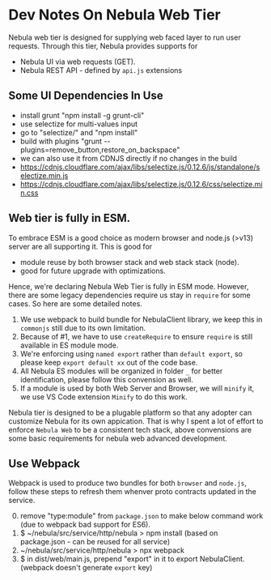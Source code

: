 # Dev Notes On Nebula Web Tier
Nebula web tier is designed for supplying web faced layer to run user requests. 
Through this tier, Nebula provides supports for 
- Nebula UI via web requests (GET).
- Nebula REST API - defined by `api.js` extensions


## Some UI Dependencies In Use
- install grunt "npm install -g grunt-cli"
- use selectize for multi-values input
- go to "selectize/" and "npm install"
- build with plugins "grunt --plugins=remove_button,restore_on_backspace"
- we can also use it from CDNJS directly if no changes in the build
- https://cdnjs.cloudflare.com/ajax/libs/selectize.js/0.12.6/js/standalone/selectize.min.js
- https://cdnjs.cloudflare.com/ajax/libs/selectize.js/0.12.6/css/selectize.min.css


## Web tier is fully in ESM.
To embrace ESM is a good choice as modern browser and node.js (>v13) server are all supporting it.
This is good for 
- module reuse by both browser stack and web stack stack (node).
- good for future upgrade with optimizations.

Hence, we're declaring Nebula Web Tier is fully in ESM mode.
However, there are some legacy dependencies require us stay in `require` for some cases. So here are some detailed notes.
1.  We use webpack to build bundle for NebulaClient library, we keep this in `commonjs` still due to its own limitation.
2.  Because of #1, we have to use `createRequire` to ensure `require` is still available in ES module mode.
3.  We're enforcing using `named export` rather than `default export`, so please keep `export default xx` out of the code base.
4.  All Nebula ES modules will be organized in folder `_` for better identification, please follow this convension as well.
5.  If a module is used by both Web Server and Browser, we will `minify` it, we use VS Code extension `Minify` to do this work.

Nebula tier is designed to be a plugable platform so that any adopter can customize Nebula for its own appication. 
That is why I spent a lot of effort to enforce `Nebula Web` to be a consistent tech stack, above convensions are some basic requirements for nebula web advanced development.

## Use Webpack
Webpack is used to produce two bundles for both `browser` and `node.js`, follow these steps to refresh them whenver proto contracts updated in the service.

0. remove "type:module" from `package.json` to make below command work (due to webpack bad support for ES6).
1. $ ~/nebula/src/service/http/nebula > npm install (based on package.json - can be reused for all service)
2. ~/nebula/src/service/http/nebula > npx webpack
3. $ in dist/web/main.js, prepend "export" in it to export NebulaClient. (webpack doesn't generate `export` key)
